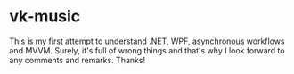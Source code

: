 # vk-music
This is my first attempt to understand .NET, WPF, asynchronous workflows and MVVM. Surely, it's full of wrong things and that's why I look forward to any comments and remarks. Thanks!
